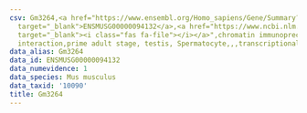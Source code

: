 ```yaml
---
csv: Gm3264,<a href="https://www.ensembl.org/Homo_sapiens/Gene/Summary?db=core;g=ENSMUSG00000094132"
  target="_blank">ENSMUSG00000094132</a>,<a href="https://www.ncbi.nlm.nih.gov/pubmed/25450459"
  target="_blank"><i class="fas fa-file"></i></a>",chromatin immunoprecipitation assay,direct
  interaction,prime adult stage, testis, Spermatocyte,,,transcriptional regulation,
data_alias: Gm3264
data_id: ENSMUSG00000094132
data_numevidence: 1
data_species: Mus musculus
data_taxid: '10090'
title: Gm3264
---
```

